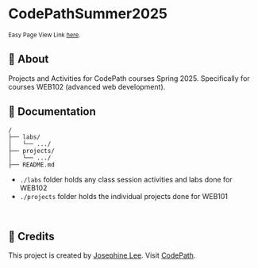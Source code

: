# CodePathSummer2025
<sup> Easy Page View Link <a href="" target="_blank">here</a>.

## 🚀 About
Projects and Activities for CodePath courses Spring 2025. Specifically for courses WEB102 (advanced web development). <br>

## 📜 Documentation
```
/
├── labs/
│   └── .../
├── projects/
│   └── .../
├── README.md
```
* `./labs` folder holds any class session activities and labs done for WEB102 <br>
* `./projects` folder holds the individual projects done for WEB101 <br>
<br>

## 🔔 Credits
This project is created by <a href="https://github.com/abyssaldragonz" target="_blank">Josephine Lee</a>. 
Visit <a href="https://www.codepath.org/" target="_blank">CodePath</a>.

